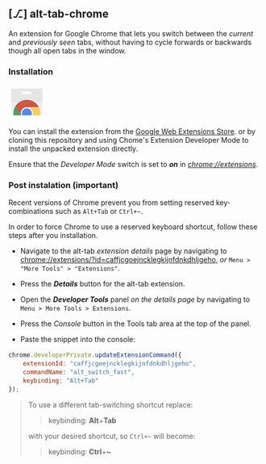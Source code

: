 ## [⎇] alt-tab-chrome

An extension for Google Chrome that lets you switch between the *current* and *previously seen* tabs, without having to cycle forwards or backwards though all open tabs in the window.

### Installation

[![webstore](webstore.png)](https://chrome.google.com/webstore/detail/alt-tab/caffjcgoejncklegkijnfdnkdhljgeho)

You can install the extension from the [Google Web Extensions Store](https://chrome.google.com/webstore/detail/alt-tab/caffjcgoejncklegkijnfdnkdhljgeho). or by cloning this repository and using Chome's Extension Developer Mode to install the unpacked extension directly. 

Ensure that the *Developer Mode* switch is set to ***on*** in [*chrome://extensions*](chrome://extensions).



### Post instalation (important)

Recent versions of Chrome prevent you from setting reserved key-combinations such as `Alt+Tab` or `Ctrl+~`.

In order to force Chrome to use a reserved keyboard shortcut, follow these steps after you installation.

- Navigate to the alt-tab *extension details* page by navigating to [chrome://extensions/?id=caffjcgoejncklegkijnfdnkdhljgeho](chrome://extensions/?id=caffjcgoejncklegkijnfdnkdhljgeho), *or* `Menu > "More Tools" > "Extensions"`.

- Press the ***Details*** button for the alt-tab extension.

- Open the ***Developer Tools*** panel *on the details page* by navigating to `Menu > More Tools > Extensions`.

- Press the *Console* button in the Tools tab area at the top of the panel.

- Paste the snippet into the console:

```javascript
chrome.developerPrivate.updateExtensionCommand({
    extensionId: "caffjcgoejncklegkijnfdnkdhljgeho",
    commandName: "alt_switch_fast",
    keybinding: "Alt+Tab"
});
```


> To use a different tab-switching shortcut replace:
>
> > keybinding: **Alt**+**Tab**
>
> with your desired shortcut, so `Ctrl+~` will become:
>
> > keybinding: **Ctrl**+**~**
>

